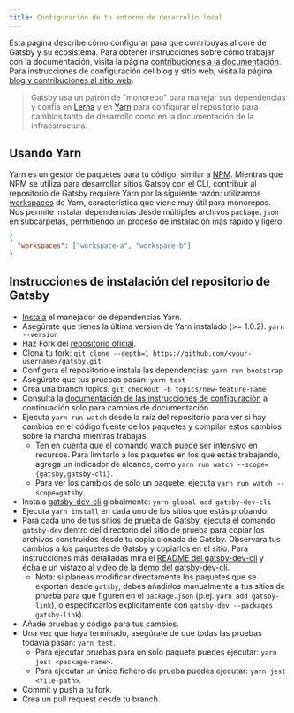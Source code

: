 ```yaml
---
title: Configuración de tu entorno de desarrollo local
---
```


Esta página describe cómo configurar para que contribuyas al core de Gatsby y su ecosistema. Para obtener instrucciones sobre cómo trabajar con la documentación, visita la página [contribuciones a la documentación](/contributing/docs-contributions/). Para instrucciones de configuración del blog y sitio web, visita la página [blog y contribuciones al sitio web](/contributing/blog-and-website-contributions/).

> Gatsby usa un patrón de "monorepo" para manejar sus dependencias y confía en
> [Lerna](https://lerna.js.org/) y en [Yarn](https://yarnpkg.com/en/) para configurar el
repositorio para cambios tanto de desarrollo como en la documentación de la infraestructura.

## Usando Yarn

Yarn es un gestor de paquetes para tu código, similar a [NPM](https://www.npmjs.com/). Mientras que NPM se utiliza para desarrollar sitios Gatsby con el CLI, contribuir al repositorio de Gatsby requiere Yarn por la siguiente razón: utilizamos [workspaces](https://yarnpkg.com/lang/en/docs/workspaces/) de Yarn, característica que viene muy útil para monorepos. Nos permite instalar dependencias desde múltiples archivos `package.json` en subcarpetas, permitiendo un proceso de instalación más rápido y ligero.

```json:title=package.json
{
  "workspaces": ["workspace-a", "workspace-b"]
}
```

## Instrucciones de instalación del repositorio de Gatsby

- [Instala](https://yarnpkg.com/en/docs/install) el manejador de dependencias Yarn.
- Asegúrate que tienes la última versión de Yarn instalado (>= 1.0.2). `yarn --version`
- Haz Fork del [repositorio oficial](https://github.com/gatsbyjs/gatsby).
- Clona tu fork: `git clone --depth=1 https://github.com/<your-username>/gatsby.git`
- Configura el repositorio e instala las dependencias: `yarn run bootstrap`
- Asegúrate que tus pruebas pasan: `yarn test`
- Crea una branch topics: `git checkout -b topics/new-feature-name`
- Consulta la [documentación de las instrucciones de configuración](/contributing/docs-contributions#docs-site-setup-instructions) a continuación solo para cambios de documentación.
- Ejecuta `yarn run watch` desde la raíz del repositorio para ver si hay cambios en el código fuente de los paquetes y compilar estos cambios sobre la marcha mientras trabajas.
  - Ten en cuenta que el comando watch puede ser intensivo en recursos. Para limitarlo a los paquetes en los que estás trabajando, agrega un indicador de alcance, como `yarn run watch --scope={gatsby,gatsby-cli}`.
  - Para ver los cambios de sólo un paquete, ejecuta `yarn run watch --scope=gatsby`.
- Instala [gatsby-dev-cli](https://www.npmjs.com/package/gatsby-dev-cli) globalmente: `yarn global add gatsby-dev-cli`
- Ejecuta `yarn install` en cada uno de los sitios que estás probando.
- Para cada uno de tus sitios de prueba de Gatsby, ejecuta el comando `gatsby-dev` dentro del directorio del sitio de prueba para copiar
  los archivos construidos desde tu copia clonada de Gatsby. Observara tus cambios
  a los paquetes de Gatsby y copiarlos en el sitio. Para instrucciones más detalladas
  mira el [README del gatsby-dev-cli](https://www.npmjs.com/package/gatsby-dev-cli) y
  échale un vistazo al [video de la demo del gatsby-dev-cli](https://www.youtube.com/watch?v=D0SwX1MSuas).
  - Nota: si planeas modificar directamente los paquetes que se exportan desde `gatsby`, debes añadirlos manualmente a tus sitios de prueba para que figuren en el `package.json` (p.ej. `yarn add gatsby-link`), o especificarlos explícitamente con `gatsby-dev --packages gatsby-link`).
- Añade pruebas y código para tus cambios.
- Una vez que haya terminado, asegúrate de que todas las pruebas todavía pasan: `yarn test`.
  - Para ejecutar pruebas para un solo paquete puedes ejecutar: `yarn jest <package-name>`.
  - Para ejecutar un único fichero de prueba puedes ejecutar: `yarn jest <file-path>`.
- Commit y push a tu fork.
- Crea un pull request desde tu branch.






